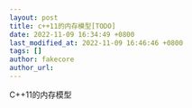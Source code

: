 ```yaml
---
layout: post
title: c++11的内存模型[TODO]
date: 2022-11-09 16:34:49 +0800
last_modified_at: 2022-11-09 16:46:46 +0800
tags: []
author: fakecore
author_url: 
---
```


C++11的内存模型

